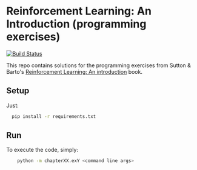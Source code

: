 # Reinforcement Learning: An Introduction (programming exercises)

[![Build Status](https://travis-ci.org/jmrf/RL-an-introduction.png?branch=master)](https://travis-ci.org/jmrf/RL-an-introduction)


This repo contains solutions for the programming exercises from Sutton & Barto's
[Reinforcement Learning: An introduction](https://drive.google.com/file/d/1opPSz5AZ_kVa1uWOdOiveNiBFiEOHjkG/view) book.


## Setup

Just:
```bash
  pip install -r requirements.txt
```

## Run

To execute the code, simply:
```bash
    python -m chapterXX.exY <command line args>
```
